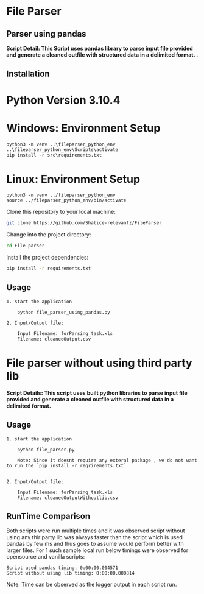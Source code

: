 # File Parser

## Parser using pandas

**Script Detail: This Script uses pandas library to parse input file provided and generate a cleaned outfile with structured data in a delimited format. .**

## Installation

# Python Version 3.10.4

# Windows: Environment Setup
```commandline
python3 -m venv ..\fileparser_python_env
..\fileparser_python_env\Scripts\activate
pip install -r src\requirements.txt
```

# Linux: Environment Setup
```commandline
python3 -m venv ../fileparser_python_env
source ../fileparser_python_env/bin/activate
```

Clone this repository to your local machine:
```bash
git clone https://github.com/Shalice-relevantz/FileParser
```

Change into the project directory:

```bash
cd File-parser
```

Install the project dependencies:

```bash
pip install -r requirements.txt
```

## Usage
    
    1. start the application 

        python file_parser_using_pandas.py             

    2. Input/Output file:

        Input Filename: forParsing_task.xls
        Filename: cleanedOutput.csv



# File parser without using third party lib

**Script Details: This script uses  built python libraries to parse input file provided and generate a cleaned outfile with structured data in a delimited format.**


## Usage
    
    1. start the application 

        python file_parser.py 

        Note: Since it doesnt require any exteral package , we do not want to run the `pip install -r reqrirements.txt` 
        

    2. Input/Output file:

        Input Filename: forParsing_task.xls
        Filename: cleanedOutputWithoutlib.csv



## RunTime Comparison

Both scripts were run multiple times and it was observed script without using any thir party lib was always faster than the script which is used pandas by few ms and thus goes to assume would perform better with larger files. 
For 1 such sample local run below timings were observed for opensource and vanilla scripts:

    Script used pandas timing: 0:00:00.004571
    Script without using lib timing: 0:00:00.000814

Note: Time can be observed as the logger output in each script run. 